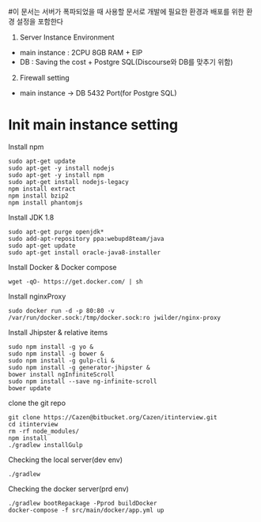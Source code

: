 #이 문서는 서버가 폭파되었을 때 사용할 문서로 개발에 필요한 환경과 배포를 위한 환경 설정을 포함한다

1. Server Instance Environment
- main instance : 2CPU 8GB RAM + EIP
- DB : Saving the cost + Postgre SQL(Discourse와 DB를 맞추기 위함)

2. Firewall setting
- main instance -> DB 5432 Port(for Postgre SQL)

# Init main instance setting

Install npm
```
sudo apt-get update
sudo apt-get -y install nodejs
sudo apt-get -y install npm
sudo apt-get install nodejs-legacy
npm install extract
npm install bzip2
npm install phantomjs

```

Install JDK 1.8
```
sudo apt-get purge openjdk*
sudo add-apt-repository ppa:webupd8team/java
sudo apt-get update
sudo apt-get install oracle-java8-installer

```

Install Docker & Docker compose
```
wget -qO- https://get.docker.com/ | sh
```

Install nginxProxy
```
sudo docker run -d -p 80:80 -v /var/run/docker.sock:/tmp/docker.sock:ro jwilder/nginx-proxy
```


Install Jhipster & relative items
```
sudo npm install -g yo &
sudo npm install -g bower &
sudo npm install -g gulp-cli &
sudo npm install -g generator-jhipster &
bower install ngInfiniteScroll
sudo npm install --save ng-infinite-scroll
bower update

```

clone the git repo
```
git clone https://Cazen@bitbucket.org/Cazen/itinterview.git
cd itinterview
rm -rf node_modules/
npm install
./gradlew installGulp
```

Checking the local server(dev env)
```
./gradlew
```

Checking the docker server(prd env)
```
./gradlew bootRepackage -Pprod buildDocker
docker-compose -f src/main/docker/app.yml up
```
